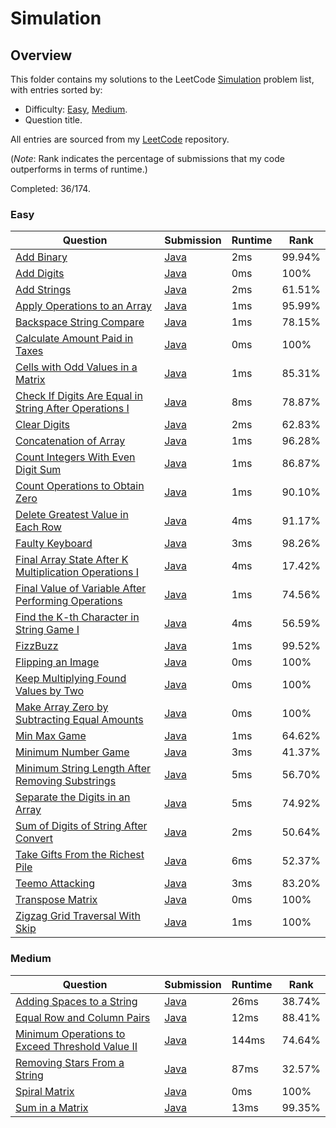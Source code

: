 # Simulation

## Overview
This folder contains my solutions to the LeetCode [Simulation](https://leetcode.com/problem-list/simulation/) problem list,
with entries sorted by:
- Difficulty: [Easy](#easy), [Medium](#medium).
- Question title.

All entries are sourced from my [LeetCode](https://github.com/shumarb/leetcode) repository.

(*Note*: Rank indicates the percentage of submissions that my code outperforms in terms of runtime.)

Completed: 36/174.

### Easy
| Question                                                                                                                                                    | Submission                                                                                                                   | Runtime | Rank   |
|-------------------------------------------------------------------------------------------------------------------------------------------------------------|------------------------------------------------------------------------------------------------------------------------------|---------|--------|
| [Add Binary](https://leetcode.com/problems/add-binary/description/)                                                                                         | [Java](https://github.com/shumarb/leetcode/blob/main/submissions/java/AddBinary.java)                                        | 2ms     | 99.94% |
| [Add Digits](https://leetcode.com/problems/add-digits/description/)                                                                                         | [Java](https://github.com/shumarb/leetcode/blob/main/submissions/java/AddDigits.java)                                        | 0ms     | 100%   |
| [Add Strings](https://leetcode.com/problems/add-strings/description/)                                                                                       | [Java](https://github.com/shumarb/leetcode/blob/main/submissions/java/AddStrings.java)                                       | 2ms     | 61.51% |
| [Apply Operations to an Array](https://leetcode.com/problems/apply-operations-to-an-array/description/)                                                     | [Java](https://github.com/shumarb/leetcode/blob/main/submissions/java/ApplyOperationsToAnArray.java)                         | 1ms     | 95.99% |
| [Backspace String Compare](https://leetcode.com/problems/backspace-string-compare/description/)                                                             | [Java](https://github.com/shumarb/leetcode/blob/main/submissions/java/BackspaceStringCompare.java)                           | 1ms     | 78.15% |
| [Calculate Amount Paid in Taxes](https://leetcode.com/problems/calculate-amount-paid-in-taxes/description/)                                                 | [Java](https://github.com/shumarb/leetcode/blob/main/submissions/java/CalculateAmountPaidInTaxes.java)                       | 0ms     | 100%   |
| [Cells with Odd Values in a Matrix](https://leetcode.com/problems/cells-with-odd-values-in-a-matrix/description/)                                           | [Java](https://github.com/shumarb/leetcode/blob/main/submissions/java/CellsWithOddValuesInAMatrix.java)                      | 1ms     | 85.31% |
| [Check If Digits Are Equal in String After Operations I](https://leetcode.com/problems/check-if-digits-are-equal-in-string-after-operations-i/description/) | [Java](https://github.com/shumarb/leetcode/blob/main/submissions/java/CheckIfDigitsAreEqualInStringAfterOperationsOne.java)  | 8ms     | 78.87% |
| [Clear Digits](https://leetcode.com/problems/clear-digits/description/)                                                                                     | [Java](https://github.com/shumarb/leetcode/blob/main/submissions/java/ClearDigits.java)                                      | 2ms     | 62.83% |
| [Concatenation of Array](https://leetcode.com/problems/concatenation-of-array/)                                                                             | [Java](https://github.com/shumarb/leetcode/blob/main/submissions/java/ConcatenationOfArrays.java)                            | 1ms     | 96.28% |
| [Count Integers With Even Digit Sum](https://leetcode.com/problems/count-integers-with-even-digit-sum/description/)                                         | [Java](https://github.com/shumarb/leetcode/blob/main/submissions/java/CountIntegersWithEvenDigitSum.java)                    | 1ms     | 86.87% |
| [Count Operations to Obtain Zero](https://leetcode.com/problems/count-operations-to-obtain-zero/description/)                                               | [Java](https://github.com/shumarb/leetcode/blob/main/submissions/java/CountOperationsToObtainZero.java)                      | 1ms     | 90.10% |
| [Delete Greatest Value in Each Row](https://leetcode.com/problems/delete-greatest-value-in-each-row/description/)                                           | [Java](https://github.com/shumarb/leetcode/blob/main/submissions/java/DeleteGreatestValueInEachRow.java)                     | 4ms     | 91.17% |
| [Faulty Keyboard](https://leetcode.com/problems/faulty-keyboard/description/)                                                                               | [Java](https://github.com/shumarb/leetcode/blob/main/submissions/java/FaultyKeyboard.java)                                   | 3ms     | 98.26% |
| [Final Array State After K Multiplication Operations I](https://leetcode.com/problems/final-array-state-after-k-multiplication-operations-i/description/)   | [Java](https://github.com/shumarb/leetcode/blob/main/submissions/java/FinalArrayStateAfterKMultiplicationOperationsOne.java) | 4ms     | 17.42% |
| [Final Value of Variable After Performing Operations](https://leetcode.com/problems/final-value-of-variable-after-performing-operations/description/)       | [Java](https://github.com/shumarb/leetcode/blob/main/submissions/java/FindValueOfVariableAfterPerformingOperations.java)     | 1ms     | 74.56% |
| [Find the K-th Character in String Game I](https://leetcode.com/problems/find-the-k-th-character-in-string-game-i/description/)                             | [Java](https://github.com/shumarb/leetcode/blob/main/submissions/java/FindTheKthCharacterInStringGameOne.java)               | 4ms     | 56.59% |
| [FizzBuzz](https://leetcode.com/problems/fizz-buzz/description/)                                                                                            | [Java](https://github.com/shumarb/leetcode/blob/main/submissions/java/FizzBuzz.java)                                         | 1ms     | 99.52% |
| [Flipping an Image](https://leetcode.com/problems/flipping-an-image/description)                                                                            | [Java](https://github.com/shumarb/leetcode/blob/main/submissions/java/FlippingAnImage.java)                                  | 0ms     | 100%   |
| [Keep Multiplying Found Values by Two](https://leetcode.com/problems/keep-multiplying-found-values-by-two/description/)                                     | [Java](https://github.com/shumarb/leetcode/blob/main/submissions/java//KeepMultiplyingFoundValuesByTwo.java)                 | 0ms     | 100%   |
| [Make Array Zero by Subtracting Equal Amounts](https://leetcode.com/problems/make-array-zero-by-subtracting-equal-amounts/description/)                     | [Java](https://github.com/shumarb/leetcode/blob/main/submissions/java/MakeArrayZeroBySubtractingEqualAmounts.java)           | 0ms     | 100%   |
| [Min Max Game](https://leetcode.com/problems/min-max-game/description/)                                                                                     | [Java](https://github.com/shumarb/leetcode/blob/main/submissions/java/MinMaxGame.java)                                       | 1ms     | 64.62% |
| [Minimum Number Game](https://leetcode.com/problems/minimum-number-game/description/)                                                                       | [Java](https://github.com/shumarb/leetcode/blob/main/submissions/java/MinimumNumberGame.java)                                | 3ms     | 41.37% |
| [Minimum String Length After Removing Substrings](https://leetcode.com/problems/minimum-string-length-after-removing-substrings/description/)               | [Java](https://github.com/shumarb/leetcode/blob/main/submissions/java/MinimumStringLengthAfterRemovingSubstrings.java)       | 5ms     | 56.70% |
| [Separate the Digits in an Array](https://leetcode.com/problems/separate-the-digits-in-an-array/description/)                                               | [Java](https://github.com/shumarb/leetcode/blob/main/submissions/java/SeparateTheDigitsInAnArray.java)                       | 5ms     | 74.92% |
| [Sum of Digits of String After Convert](https://leetcode.com/problems/sum-of-digits-of-string-after-convert/description/)                                   | [Java](https://github.com/shumarb/leetcode/blob/main/submissions/java/SumOfDigitsOfStringAfterConvert.java)                  | 2ms     | 50.64% |
| [Take Gifts From the Richest Pile](https://leetcode.com/problems/take-gifts-from-the-richest-pile/description/)                                             | [Java](https://github.com/shumarb/leetcode/blob/main/submissions/java/TakeGiftsFromTheRichestPile.java)                      | 6ms     | 52.37% |
| [Teemo Attacking](https://leetcode.com/problems/teemo-attacking/description/)                                                                               | [Java](https://github.com/shumarb/leetcode/blob/main/submissions/java/TeemoAttacking.java)                                   | 3ms     | 83.20% |
| [Transpose Matrix](https://leetcode.com/problems/transpose-matrix/description/)                                                                             | [Java](https://github.com/shumarb/leetcode/blob/main/submissions/java/TransposeMatrix.java)                                  | 0ms     | 100%   |
| [Zigzag Grid Traversal With Skip](https://leetcode.com/problems/zigzag-grid-traversal-with-skip/description/)                                               | [Java](https://github.com/shumarb/leetcode/blob/main/submissions/java/ZigzagGridTraversalWithSkip.java)                      | 1ms     | 100%   |

### Medium
| Question                                                                                                                                      | Submission                                                                                                             | Runtime | Rank   |
|-----------------------------------------------------------------------------------------------------------------------------------------------|------------------------------------------------------------------------------------------------------------------------|---------|--------|
| [Adding Spaces to a String](https://leetcode.com/problems/adding-spaces-to-a-string/description/)                                             | [Java](https://github.com/shumarb/leetcode/blob/main/submissions/java/AddingSpacesToAString.java)                      | 26ms    | 38.74% |
| [Equal Row and Column Pairs](https://leetcode.com/problems/equal-row-and-column-pairs/description/)                                           | [Java](https://github.com/shumarb/leetcode/blob/main/submissions/java/EqualRowAndColumnPairs.java)                     | 12ms    | 88.41% |
| [Minimum Operations to Exceed Threshold Value II](https://leetcode.com/problems/minimum-operations-to-exceed-threshold-value-ii/description/) | [Java](https://github.com/shumarb/leetcode/blob/main/submissions/java/MinimumOperationsToExceedThresholdValueTwo.java) | 144ms   | 74.64% |
| [Removing Stars From a String](https://leetcode.com/problems/removing-stars-from-a-string/description/)                                       | [Java](https://github.com/shumarb/leetcode/blob/main/submissions/java/RemovingStarsFromAString.java)                   | 87ms    | 32.57% |
| [Spiral Matrix](https://leetcode.com/problems/spiral-matrix/description/)                                                                     | [Java](https://github.com/shumarb/leetcode/blob/main/submissions/java/SpiralMatrix.java)                               | 0ms     | 100%   |
| [Sum in a Matrix](https://leetcode.com/problems/sum-in-a-matrix/description/)                                                                 | [Java](https://github.com/shumarb/leetcode/blob/main/submissions/java/SumInAMatrix.java)                               | 13ms    | 99.35% |
